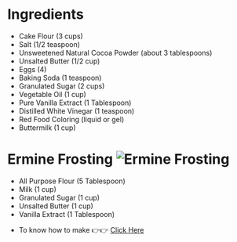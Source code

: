 # Ingredients
  - Cake Flour (3 cups)
  - Salt (1/2 teaspoon) 
  - Unsweetened Natural Cocoa Powder (about 3 tablespoons)
  - Unsalted Butter (1/2 cup) 
  - Eggs (4)
  - Baking Soda (1 teaspoon)
  - Granulated Sugar (2 cups)
  - Vegetable Oil (1 cup)
  - Pure Vanilla Extract (1 Tablespoon)
  - Distilled White Vinegar (1 teaspoon)
  - Red Food Coloring (liquid or gel)
  - Buttermilk (1 cup)
# Ermine Frosting ![Ermine Frosting](https://i2.wp.com/cakewhiz.com/wp-content/uploads/2011/01/Easy-Ermine-Frosting-Recipe.jpg)
  - All Purpose Flour (5 Tablespoon)
  - Milk (1 cup)
  - Granulated Sugar (1 cup)
  - Unsalted Butter (1 cup)
  - Vanilla Extract (1 Tablespoon)
  * To know how to make 👉👉 [Click Here](https://github.com/Susanna06/Red-Velvet-Cake/blob/master/Recipe.md)
